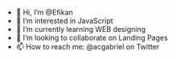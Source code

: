 - 👋 Hi, I’m @Efikan
- 👀 I’m interested in JavaScript
- 🌱 I’m currently learning WEB designing
- 💞️ I’m looking to collaborate on Landing Pages
- 📫 How to reach me:  @acgabriel on Twitter

<!---
Efikan/Efikan is a ✨ special ✨ repository because its `README.md` (this file) appears on your GitHub profile.
You can click the Preview link to take a look at your changes.
--->
